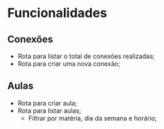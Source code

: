 # Funcionalidades

## Conexões

+ Rota para listar o total de conexões realizadas;
+ Rota para criar uma nova conexão;

## Aulas

+ Rota para criar aula;
+ Rota para listar aulas;
    + Filtrar por matéria, dia da semana e horário;